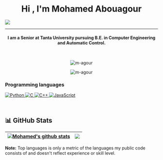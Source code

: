 
<h1  align="center">Hi , I'm Mohamed Abouagour</h1>

<p  align="center">

<a  href="https://github.com/DenverCoder1/readme-typing-svg"><img  src="https://readme-typing-svg.herokuapp.com?lines=Software+Engineer;Data+Scientist;Deep+learning+Researcher;Always%20learning%20new%20things&center=true&width=1000&height=50&font=georgia&color=F76A27"></a>

</p>

<hr/>

<h4  align="center">I am a Senior at Tanta University pursuing B.E. in Computer Engineering and Automatic Control.</h4>

<br>

<p  align="center">  <img  src="https://komarev.com/ghpvc/?username=m-agour&label=Mohamed's%20Profile%20Views%20&color=dc143c&style=plastic"  alt="m-agour"  />  </p>


<p  align="center"><img  align="center"  src="https://github-readme-streak-stats.herokuapp.com/?user=m-agour&theme=algolia"  alt="m-agour"  /></p>

### Programming languages

<p  align="left">
  
<a  href="https://www.python.org"  target="_blank">
<img  alt="Python"  src="https://img.shields.io/badge/Python%20-%2314354C.svg?logo=python&logoColor=white">
</a>
  
<a  href="https://www.cprogramming.com/"  target="_blank">
<img  alt="C"  src="https://img.shields.io/badge/C%20-%232370ED.svg?logo=c&logoColor=white">
</a>
  
<a  href="https://www.w3schools.com/cpp/"  target="_blank">
<img  alt="C++"  src="https://img.shields.io/badge/C++%20-%2300599C.svg?logo=c%2B%2B&logoColor=white">
</a>
  
<a  href="https://developer.mozilla.org/en-US/docs/Web/JavaScript"  target="_blank">
<img  alt="JavaScript"  src="https://img.shields.io/badge/JavaScript%20-%23F7DF1E.svg?logo=javascript&logoColor=black">
</a>
  

</p>




<br/>

## 📊 GitHub Stats 


  | <a href="https://github.com/m-agour"><img align="center" src="https://github-readme-stats.vercel.app/api?username=m-agour&show_icons=true&include_all_commits=true&theme=buefy&hide_border=true" alt="Mohamed's github stats" /></a> | <a href="https://github.com/m-agour"><img align="center" src="https://github-readme-stats.vercel.app/api/top-langs/?username=m-agour&layout=compact&theme=buefy&hide_border=true" /></a> |
| ------------- | ------------- |

<b>Note:</b> Top languages is only a metric of the languages my public code consists of and doesn't reflect experience or skill level.



